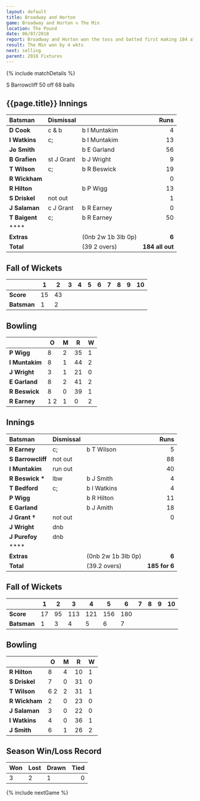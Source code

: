 ```yaml
---
layout: default
title: Broadway and Horton
game: Broadway and Horton v The Min
location: The Pound
date: 06/07/2018
report: Broadway and Horton won the toss and batted first making 184 all out in 39.2 overs. The Min replied with 185 for 6 in 36.2 overs
result: The Min won by 4 wkts
next: selling
parent: 2018 Fixtures
---
```


{% include matchDetails %}

S Barrowcliff 50 off 68 balls

## {{page.title}} Innings

| Batsman | Dismissal | | Runs |
|:---|:---|---|---:|
| **D Cook** | c & b  | b I Muntakim | 4 |
| **I Watkins** | c;  | b I Muntakim | 13 |
| **Jo Smith** |  | b E Garland | 56 |
| **B Grafien** | st J Grant  | b J Wright | 9 |
| **T Wilson** | c; | b R Beswick | 19 |
| **R Wickham** |  |  | 0 |
| **R Hilton** |  | b P Wigg | 13 |
| **S Driskel** | not out |  | 1 |
| **J Salaman** | c J Grant  | b R Earney | 0 |
| **T Baigent** | c; | b R Earney | 50 |
| **** |  |  |  |
| **Extras** | | (0nb 2w 1b 3lb 0p) | **6** |
| **Total** | | (39 2 overs) | **184 all out** |

## Fall of Wickets

| | 1 | 2 | 3 | 4 | 5 | 6 | 7 | 8 | 9 | 10 |
|---|---|---|---|---|---|---|---|---|---|---|
| **Score** | 15 | 43 |  |  |  |  |  |  |  |  |
| **Batsman** | 1 | 2 |  |  |  |  |  |  |  |  |

## Bowling

| | O | M | R  | W |
|---|---|---|---|---|
| **P Wigg** | 8 | 2 | 35 | 1 |
| **I Muntakim** | 8 | 1 | 44 | 2 |
| **J Wright** | 3 | 1 | 21 | 0 |
| **E Garland** | 8 | 2 | 41 | 2 |
| **R Beswick** | 8 | 0 | 39 | 1 |
| **R Earney** | 1 2 | 1 | 0 | 2 |

##  Innings

| Batsman | Dismissal | | Runs |
|:---|:---|---|---:|
| **R Earney** | c;  | b T Wilson | 5 |
| **S Barrowcliff** | not out |  | 88 |
| **I Muntakim** | run out |  | 40 |
| **R Beswick &#42;** | lbw | b J Smith | 4 |
| **T Bedford** | c;  | b I Watkins | 4 |
| **P Wigg** |  | b R Hilton | 11 |
| **E Garland** |  | b J Amith | 18 |
| **J Grant &#8224;** | not out |  | 0 |
| **J Wright** | dnb |  |  |
| **J Purefoy** | dnb |  |  |
| **** |  |  |  |
| **Extras** | | (0nb 2w 1b 3lb 0p) | **6** |
| **Total** | | (39.2 overs) | **185 for 6** |

## Fall of Wickets

| | 1 | 2 | 3 | 4 | 5 | 6 | 7 | 8 | 9 | 10 |
|---|---|---|---|---|---|---|---|---|---|---|
| **Score** | 17 | 95 | 113 | 121 | 156 | 180 |  |  |  |  |
| **Batsman** | 1 | 3 | 4 | 5 | 6 | 7 |  |  |  |  |

## Bowling

| | O   | M | R  | W |
|---|---|---|---|---|
| **R Hilton** | 8 | 4 | 10 | 1 |
| **S Driskel** | 7 | 0 | 31 | 0 |
| **T Wilson** | 6 2 | 2 | 31 | 1 |
| **R Wickham** | 2 | 0 | 23 | 0 |
| **J Salaman** | 3 | 0 | 22 | 0 |
| **I Watkins** | 4 | 0 | 36 | 1 |
| **J Smith** | 6 | 1 | 26 | 2 |

## Season Win/Loss Record

| Won | Lost | Drawn | Tied |
|:---|:---|---|---:|
| 3 | 2 | 1 | 0 |

{% include nextGame %}